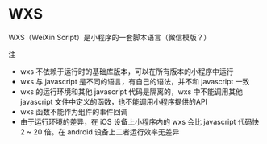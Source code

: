 # WXS

WXS（WeiXin Script）是小程序的一套脚本语言（微信模版？）

注

- wxs 不依赖于运行时的基础库版本，可以在所有版本的小程序中运行
- wxs 与 javascript 是不同的语言，有自己的语法，并不和 javascript 一致
- wxs 的运行环境和其他 javascript 代码是隔离的，wxs 中不能调用其他 javascript 文件中定义的函数，也不能调用小程序提供的API
- wxs 函数不能作为组件的事件回调
- 由于运行环境的差异，在 iOS 设备上小程序内的 wxs 会比 javascript 代码快 2 ~ 20 倍。在 android 设备上二者运行效率无差异